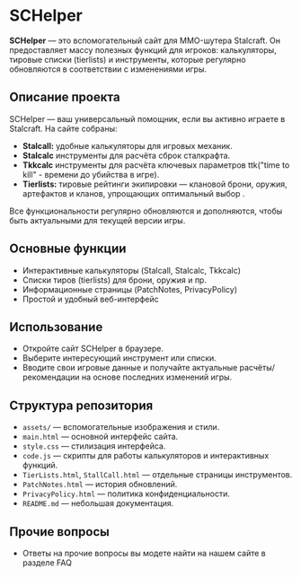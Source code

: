 # SCHelper

**SCHelper** — это вспомогательный сайт для MMO-шутера Stalcraft. Он предоставляет массу полезных функций для игроков: калькуляторы, тировые списки (tierlists) и инструменты, которые регулярно обновляются в соответствии с изменениями игры.

## Описание проекта

SCHelper — ваш универсальный помощник, если вы активно играете в Stalcraft. На сайте собраны:

- **Stalcall:** удобные калькуляторы для игровых механик.
- **Stalcalc** инструменты для расчёта сброк сталкрафта.
- **Tkkcalc** инструменты для расчёта ключевых параметров ttk("time to kill" - времени до убийства в игре).
- **Tierlists:** тировые рейтинги экипировки — клановой брони, оружия, артефактов и кланов, упрощающих оптимальный выбор .

Все функциональности регулярно обновляются и дополняются, чтобы быть актуальными для текущей версии игры.

## Основные функции

- Интерактивные калькуляторы (Stalcall, Stalcalc, Tkkcalc)
- Списки тиров (tierlists) для брони, оружия и пр.
- Информационные страницы (PatchNotes, PrivacyPolicy)
- Простой и удобный веб-интерфейс

## Использование

- Откройте сайт SCHelper в браузере.
- Выберите интересующий инструмент или списки.
- Вводите свои игровые данные и получайте актуальные расчёты/рекомендации на основе последних изменений игры.

## Структура репозитория

- `assets/` — вспомогательные изображения и стили.
- `main.html` — основной интерфейс сайта.
- `style.css` — стилизация интерфейса.
- `code.js` — скрипты для работы калькуляторов и интерактивных функций.
- `TierLists.html`, `StallCall.html` — отдельные страницы инструментов.
- `PatchNotes.html` — история обновлений.
- `PrivacyPolicy.html` — политика конфиденциальности.
- `README.md` — небольшая документация.

## Прочие вопросы

- Ответы на прочие вопросы вы модете найти на нашем сайте в разделе FAQ